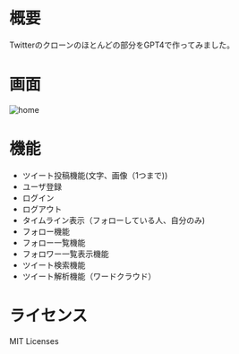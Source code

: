 # 概要
Twitterのクローンのほとんどの部分をGPT4で作ってみました。

# 画面
![home](https://github.com/atk0218/packterbygpt4/assets/10042366/6bc95519-6e91-444b-a854-c52ac2393655)

# 機能
- ツイート投稿機能(文字、画像（1つまで))
- ユーザ登録
- ログイン
- ログアウト
- タイムライン表示（フォローしている人、自分のみ)
- フォロー機能
- フォロー一覧機能
- フォロワー一覧表示機能
- ツイート検索機能
- ツイート解析機能（ワードクラウド）


# ライセンス
MIT Licenses